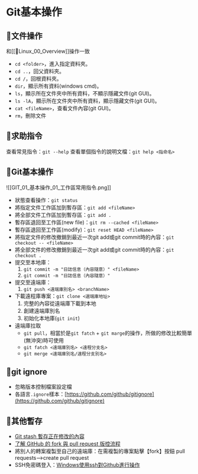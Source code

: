 # Git基本操作
## 🧾文件操作
和[[🐧Linux_00_Overview]]操作一致
- `cd <folder>`，進入指定資料夾。
- `cd ..`，回父資料夾。
- `cd /`，回根資料夾。
- `dir`，顯示所有資料(windows cmd)。
- `ls`，顯示所在文件夾中所有資料，不顯示隱藏文件(git GUI)。
- `ls -lA`，顯示所在文件夾中所有資料，顯示隱藏文件(git GUI)。
- `cat <fileName>`，查看文件內容(git GUI)。
- `rm`，刪除文件

## 🧾求助指令
查看常見指令：`git --help`
查看單個指令的說明文檔：`git help <指命名>`

## 🧾Git基本操作
![[GIT_01_基本操作_01_工作區常用指令.png]]

- 狀態查看操作：`git status`
- 將指定文件工作區加到暫存區：`git add <fileName>`
- 將全部文件工作區加到暫存區：`git add .`
- 暫存區退回至工作區(new file)：`git rm --cached <fileName>`
- 暫存區退回至工作區(modify)：`git reset HEAD <fileName>`
- 將指定文件的修改撤銷到最近一次git add或git commit時的內容：`git checkout -- <fileName>`
- 將全部文件的修改撤銷到最近一次git add或git commit時的內容：`git checkout .`
- 提交至本地庫：
	1. `git commit -m "日誌信息（內容隨意）" <fileName>`
	2. `git commit -m "日誌信息（內容隨意）" `
- 提交至遠端庫：
	1. `git push <遠端庫別名> <branchName>`
- 下載遠程庫專案：`git clone <選端庫地址>`
	1. 完整的內容從遠端庫下載到本地
	2. 創建遠端庫別名
	3. 初始化本地庫(`git init`)
- 遠端庫拉取
	- `git pull`，相當於是`git fatch` + `git marge`的操作，所做的修改比較簡單(無沖突)時可使用
	- `git fatch <遠端庫別名> <遠程分支名>`
	- `git merge <遠端庫別名/遠程分支別名>`

## 🧾git ignore
- 忽略版本控制檔案設定檔
- 各語言`.ignore`樣本：[https://github.com/github/gitignore](https://github.com/github/gitignore)

## 🧾其他暫存
- [Git stash 暫存正在修改的內容](https://matthung0807.blogspot.com/2019/11/git-stash.html?m=0)
- [了解 GitHub 的 fork 與 pull request 版控流程](https://ithelp.ithome.com.tw/articles/10140305)
- 將別人的轉案複製至自己的遠端庫：在需複製的專案點擊【fork】按鈕
	pull requests-->create pull request
- SSH免密碼登入：[Windows使用ssh對Github進行操作](https://dotblogs.com.tw/kirkchen/2013/04/23/use_ssh_to_interact_with_github_in_windows)
